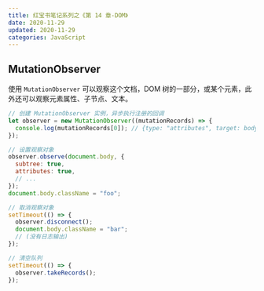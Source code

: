 ```yaml
---
title: 红宝书笔记系列之《第 14 章-DOM》
date: 2020-11-29
updated: 2020-11-29
categories: JavaScript
---
```


## MutationObserver

使用 `MutationObserver` 可以观察这个文档，DOM 树的一部分，或某个元素，此外还可以观察元素属性、子节点、文本。

```js
// 创建 MutationObserver 实例，异步执行注册的回调
let observer = new MutationObserver((mutationRecords) => {
  console.log(mutationRecords[0]); // {type: "attributes", target: body.foe3e3o, ...}
});

// 设置观察对象
observer.observe(document.body, {
  subtree: true,
  attributes: true,
  // ...
});
document.body.className = "foo";

// 取消观察对象
setTimeout(() => {
  observer.disconnect();
  document.body.className = "bar";
  // (没有日志输出)
});

// 清空队列
setTimeout(() => {
  observer.takeRecords();
});
```
